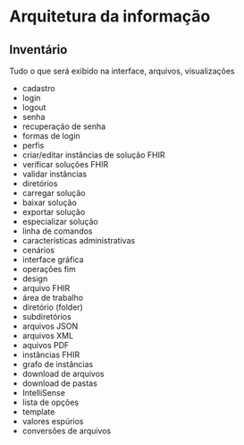 # Arquitetura da informação

## Inventário

Tudo o que será exibido na interface, arquivos, visualizações

- cadastro
- login
- logout
- senha
- recuperação de senha
- formas de login
- perfis
- criar/editar instâncias de solução FHIR
- verificar soluções FHIR
- validar instâncias
- diretórios
- carregar solução
- baixar solução
- exportar solução
- especializar solução
- linha de comandos
- características administrativas
- cenários
- interface gráfica
- operações fim
- design
- arquivo FHIR
- área de trabalho
- diretório (folder)
- subdiretórios
- arquivos JSON
- arquivos XML
- aquivos PDF
- instâncias FHIR
- grafo de instâncias
- download de arquivos
- download de pastas
- IntelliSense
- lista de opções
- template
- valores espúrios
- conversões de arquivos
